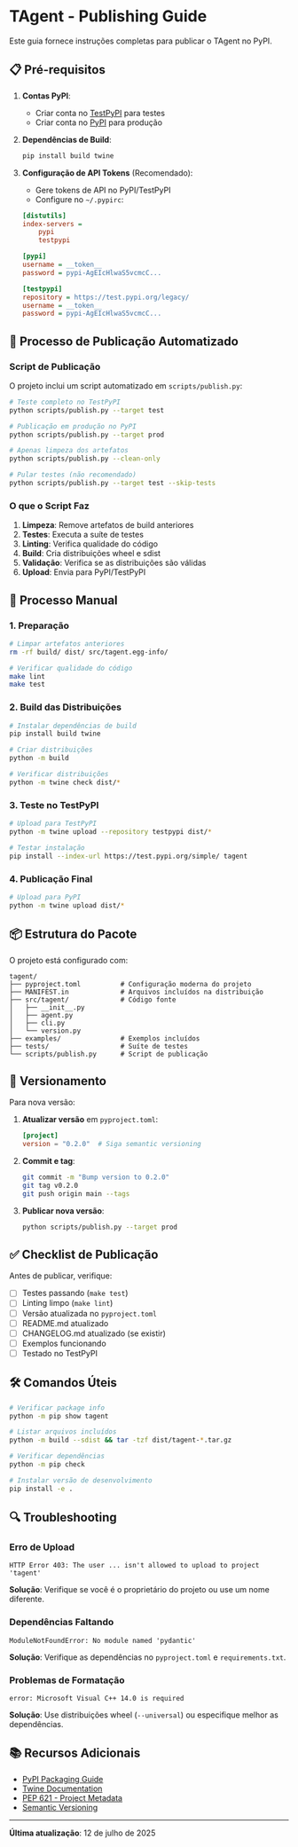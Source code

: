 # TAgent - Publishing Guide

Este guia fornece instruções completas para publicar o TAgent no PyPI.

## 📋 Pré-requisitos

1. **Contas PyPI**:
   - Criar conta no [TestPyPI](https://test.pypi.org) para testes
   - Criar conta no [PyPI](https://pypi.org) para produção

2. **Dependências de Build**:
   ```bash
   pip install build twine
   ```

3. **Configuração de API Tokens** (Recomendado):
   - Gere tokens de API no PyPI/TestPyPI
   - Configure no `~/.pypirc`:
   ```ini
   [distutils]
   index-servers =
       pypi
       testpypi

   [pypi]
   username = __token__
   password = pypi-AgEIcHlwaS5vcmcC...

   [testpypi]
   repository = https://test.pypi.org/legacy/
   username = __token__
   password = pypi-AgEIcHlwaS5vcmcC...
   ```

## 🚀 Processo de Publicação Automatizado

### Script de Publicação

O projeto inclui um script automatizado em `scripts/publish.py`:

```bash
# Teste completo no TestPyPI
python scripts/publish.py --target test

# Publicação em produção no PyPI
python scripts/publish.py --target prod

# Apenas limpeza dos artefatos
python scripts/publish.py --clean-only

# Pular testes (não recomendado)
python scripts/publish.py --target test --skip-tests
```

### O que o Script Faz

1. **Limpeza**: Remove artefatos de build anteriores
2. **Testes**: Executa a suíte de testes
3. **Linting**: Verifica qualidade do código
4. **Build**: Cria distribuições wheel e sdist
5. **Validação**: Verifica se as distribuições são válidas
6. **Upload**: Envia para PyPI/TestPyPI

## 🔧 Processo Manual

### 1. Preparação

```bash
# Limpar artefatos anteriores
rm -rf build/ dist/ src/tagent.egg-info/

# Verificar qualidade do código
make lint
make test
```

### 2. Build das Distribuições

```bash
# Instalar dependências de build
pip install build twine

# Criar distribuições
python -m build

# Verificar distribuições
python -m twine check dist/*
```

### 3. Teste no TestPyPI

```bash
# Upload para TestPyPI
python -m twine upload --repository testpypi dist/*

# Testar instalação
pip install --index-url https://test.pypi.org/simple/ tagent
```

### 4. Publicação Final

```bash
# Upload para PyPI
python -m twine upload dist/*
```

## 📦 Estrutura do Pacote

O projeto está configurado com:

```
tagent/
├── pyproject.toml          # Configuração moderna do projeto
├── MANIFEST.in             # Arquivos incluídos na distribuição
├── src/tagent/             # Código fonte
│   ├── __init__.py
│   ├── agent.py
│   ├── cli.py
│   └── version.py
├── examples/               # Exemplos incluídos
├── tests/                  # Suíte de testes
└── scripts/publish.py      # Script de publicação
```

## 🔄 Versionamento

Para nova versão:

1. **Atualizar versão** em `pyproject.toml`:
   ```toml
   [project]
   version = "0.2.0"  # Siga semantic versioning
   ```

2. **Commit e tag**:
   ```bash
   git commit -m "Bump version to 0.2.0"
   git tag v0.2.0
   git push origin main --tags
   ```

3. **Publicar nova versão**:
   ```bash
   python scripts/publish.py --target prod
   ```

## ✅ Checklist de Publicação

Antes de publicar, verifique:

- [ ] Testes passando (`make test`)
- [ ] Linting limpo (`make lint`)
- [ ] Versão atualizada no `pyproject.toml`
- [ ] README.md atualizado
- [ ] CHANGELOG.md atualizado (se existir)
- [ ] Exemplos funcionando
- [ ] Testado no TestPyPI

## 🛠️ Comandos Úteis

```bash
# Verificar package info
python -m pip show tagent

# Listar arquivos incluídos
python -m build --sdist && tar -tzf dist/tagent-*.tar.gz

# Verificar dependências
python -m pip check

# Instalar versão de desenvolvimento
pip install -e .
```

## 🔍 Troubleshooting

### Erro de Upload
```
HTTP Error 403: The user ... isn't allowed to upload to project 'tagent'
```
**Solução**: Verifique se você é o proprietário do projeto ou use um nome diferente.

### Dependências Faltando
```
ModuleNotFoundError: No module named 'pydantic'
```
**Solução**: Verifique as dependências no `pyproject.toml` e `requirements.txt`.

### Problemas de Formatação
```
error: Microsoft Visual C++ 14.0 is required
```
**Solução**: Use distribuições wheel (`--universal`) ou especifique melhor as dependências.

## 📚 Recursos Adicionais

- [PyPI Packaging Guide](https://packaging.python.org/)
- [Twine Documentation](https://twine.readthedocs.io/)
- [PEP 621 - Project Metadata](https://peps.python.org/pep-0621/)
- [Semantic Versioning](https://semver.org/)

---

**Última atualização**: 12 de julho de 2025